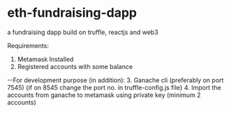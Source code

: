 # eth-fundraising-dapp
 a fundraising dapp build on truffle, reactjs and web3

 Requirements:
 1. Metamask Installed
 2. Registered accounts with some balance

--For development purpose (in addition):
 3. Ganache cli (preferably on port 7545) {if on 8545 change the port no. in truffle-config.js file}
 4. Import the accounts from ganache to metamask using private key (minimum 2 accounts)
